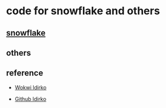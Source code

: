 # code for snowflake and others

## [snowflake](https://github.com/un01s/snowcode/tree/main/snowflake)

## others

## reference

* [Wokwi ldirko](https://wokwi.com/makers/ldirko)

* [Github ldirko](https://github.com/ldirko)

